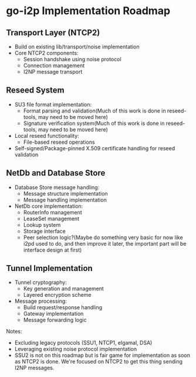 # go-i2p Implementation Roadmap

## Transport Layer (NTCP2)
- Build on existing lib/transport/noise implementation
- Core NTCP2 components:
  * Session handshake using noise protocol
  * Connection management
  * I2NP message transport

## Reseed System
- SU3 file format implementation:
  * Format parsing and validation(Much of this work is done in reseed-tools, may need to be moved here)
  * Signature verification system(Much of this work is done in reseed-tools, may need to be moved here)
- Local reseed functionality:
  * File-based reseed operations
- Self-signed/Package-pinned X.509 certificate handling for reseed validation

## NetDb and Database Store
- Database Store message handling:
  * Message structure implementation
  * Message handling implementation
- NetDb core implementation:
  * RouterInfo management
  * LeaseSet management
  * Lookup system
  * Storage interface
  * Peer selection logic?(Maybe do something very basic for now like i2pd used to do, and then improve it later, the important part will be interface design at first)

## Tunnel Implementation
- Tunnel cryptography:
  * Key generation and management
  * Layered encryption scheme
- Message processing:
  * Build request/response handling
  * Gateway implementation
  * Message forwarding logic

Notes:
- Excluding legacy protocols (SSU1, NTCP1, elgamal, DSA)
- Leveraging existing noise protocol implementation
- SSU2 is not on this roadmap but is fair game for implementation as soon as NTCP2 is done. We're focused on NTCP2 to get this thing sending I2NP messages.